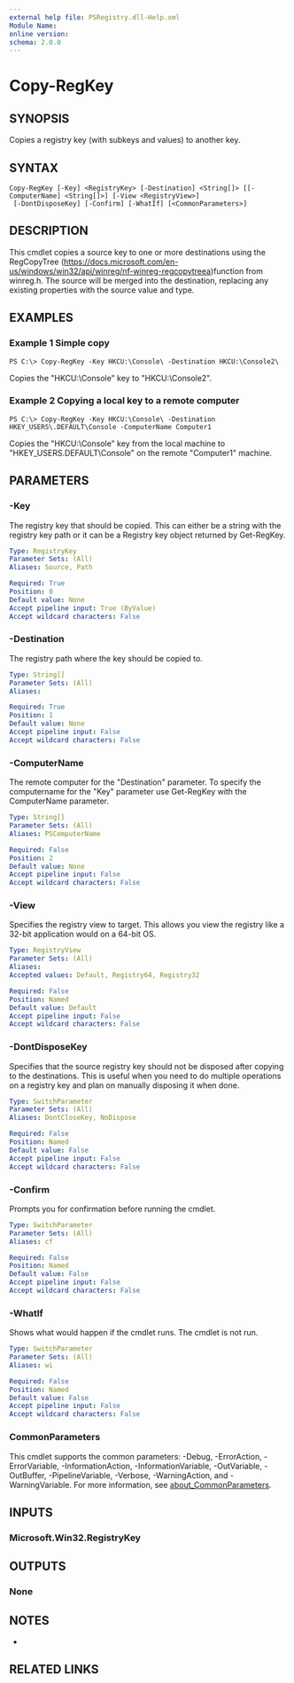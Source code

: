 ```yaml
---
external help file: PSRegistry.dll-Help.xml
Module Name:
online version:
schema: 2.0.0
---
```


# Copy-RegKey

## SYNOPSIS
Copies a registry key (with subkeys and values) to another key.

## SYNTAX

```
Copy-RegKey [-Key] <RegistryKey> [-Destination] <String[]> [[-ComputerName] <String[]>] [-View <RegistryView>]
 [-DontDisposeKey] [-Confirm] [-WhatIf] [<CommonParameters>]
```

## DESCRIPTION
This cmdlet copies a source key to one or more destinations using the RegCopyTree (https://docs.microsoft.com/en-us/windows/win32/api/winreg/nf-winreg-regcopytreea)function from winreg.h.
The source will be merged into the destination, replacing any existing properties with the source value and type.

## EXAMPLES

### Example 1 Simple copy
```
PS C:\> Copy-RegKey -Key HKCU:\Console\ -Destination HKCU:\Console2\
```

Copies the "HKCU:\Console" key to "HKCU:\Console2".

### Example 2 Copying a local key to a remote computer
```
PS C:\> Copy-RegKey -Key HKCU:\Console\ -Destination HKEY_USERS\.DEFAULT\Console -ComputerName Computer1
```

Copies the "HKCU:\Console" key from the local machine to "HKEY_USERS\.DEFAULT\Console" on the remote "Computer1" machine.

## PARAMETERS

### -Key
The registry key that should be copied.
This can either be a string with the registry key path or it can be a Registry key object returned by Get-RegKey.

```yaml
Type: RegistryKey
Parameter Sets: (All)
Aliases: Source, Path

Required: True
Position: 0
Default value: None
Accept pipeline input: True (ByValue)
Accept wildcard characters: False
```

### -Destination
The registry path where the key should be copied to.

```yaml
Type: String[]
Parameter Sets: (All)
Aliases:

Required: True
Position: 1
Default value: None
Accept pipeline input: False
Accept wildcard characters: False
```

### -ComputerName
The remote computer for the "Destination" parameter.
To specify the computername for the "Key" parameter use Get-RegKey with the ComputerName parameter.

```yaml
Type: String[]
Parameter Sets: (All)
Aliases: PSComputerName

Required: False
Position: 2
Default value: None
Accept pipeline input: False
Accept wildcard characters: False
```

### -View
Specifies the registry view to target.
This allows you view the registry like a 32-bit application would on a 64-bit OS.

```yaml
Type: RegistryView
Parameter Sets: (All)
Aliases:
Accepted values: Default, Registry64, Registry32

Required: False
Position: Named
Default value: Default
Accept pipeline input: False
Accept wildcard characters: False
```

### -DontDisposeKey
Specifies that the source registry key should not be disposed after copying to the destinations.
This is useful when you need to do multiple operations on a registry key and plan on manually disposing it when done.

```yaml
Type: SwitchParameter
Parameter Sets: (All)
Aliases: DontCloseKey, NoDispose

Required: False
Position: Named
Default value: False
Accept pipeline input: False
Accept wildcard characters: False
```

### -Confirm
Prompts you for confirmation before running the cmdlet.

```yaml
Type: SwitchParameter
Parameter Sets: (All)
Aliases: cf

Required: False
Position: Named
Default value: False
Accept pipeline input: False
Accept wildcard characters: False
```

### -WhatIf
Shows what would happen if the cmdlet runs.
The cmdlet is not run.

```yaml
Type: SwitchParameter
Parameter Sets: (All)
Aliases: wi

Required: False
Position: Named
Default value: False
Accept pipeline input: False
Accept wildcard characters: False
```

### CommonParameters
This cmdlet supports the common parameters: -Debug, -ErrorAction, -ErrorVariable, -InformationAction, -InformationVariable, -OutVariable, -OutBuffer, -PipelineVariable, -Verbose, -WarningAction, and -WarningVariable. For more information, see [about_CommonParameters](http://go.microsoft.com/fwlink/?LinkID=113216).

## INPUTS

### Microsoft.Win32.RegistryKey
## OUTPUTS

### None
## NOTES
*

## RELATED LINKS
